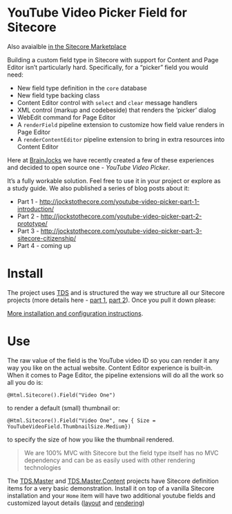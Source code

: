 # YouTube Video Picker Field for Sitecore 

Also avaialble [in the Sitecore Marketplace](http://marketplace.sitecore.net/en/Modules/YouTube_Video_Picker_Field.aspx)

Building a custom field type in Sitecore with support for Content and Page Editor isn’t particularly hard. Specifically, for a “picker” field you would need:

* New field type definition in the `core` database
* New field type backing class
* Content Editor control with `select` and `clear` message handlers
* XML control (markup and codebeside) that renders the ‘picker’ dialog
* WebEdit command for Page Editor
* A `renderField` pipeline extension to customize how field value renders in Page Editor
* A `renderContentEditor` pipeline extension to bring in extra resources into Content Editor

Here at [BrainJocks](http://www.brainjocks.com/) we have recently created a few of these experiences and decided to open source one - *YouTube Video Picker*. 

It’s a fully workable solution. Feel free to use it in your project or explore as a study guide. We also published a series of blog posts about it:

* Part 1 - http://jockstothecore.com/youtube-video-picker-part-1-introduction/
* Part 2 - http://jockstothecore.com/youtube-video-picker-part-2-prototype/
* Part 3 - http://jockstothecore.com/youtube-video-picker-part-3-sitecore-citizenship/
* Part 4 - coming up

# Install

The project uses [TDS](http://www.hhogdev.com/products/team-development-for-sitecore/overview.aspx) and is structured the way we structure all our Sitecore projects (more details here - [part 1](http://jockstothecore.com/setting-up-a-sitecore-solution-part-1-visual-studio-and-projects/), [part 2](http://jockstothecore.com/setting-up-a-sitecore-solution-part-2-tds-and-build-configurations/)). Once you pull it down please:

[More installation and configuration instructions](Release).

# Use

The raw value of the field is the YouTube video ID so you can render it any way you like on the actual website. Content Editor experience is built-in. When it comes to Page Editor, the pipeline extensions will do all the work so all you do is:

```
@Html.Sitecore().Field("Video One")
```

to render a default (small) thumbnail or:

```
@Html.Sitecore().Field("Video One", new { Size = YouTubeVideoField.ThumbnailSize.Medium})
```

to specify the size of how you like the thumbnail rendered. 

> We are 100% MVC with Sitecore but the field type itself has no MVC dependency and can be as easily used with other rendering technologies

The [TDS.Master](https://github.com/pveller/BrainJocks.YouTubeVideoField/tree/master/BrainJocks.YouTube.TDS.Master) and [TDS.Master.Content](https://github.com/pveller/BrainJocks.YouTubeVideoField/tree/master/BrainJocks.YouTube.TDS.Master.Content) projects have Sitecore definition items for a very basic demonstration. Install it on top of a vanilla Sitecore installation and your `Home` item will have two additional youtube fields and customized layout details ([layout](https://github.com/pveller/BrainJocks.YouTubeVideoField/blob/master/BrainJocks.YouTube.Web/Areas/Test/Views/Layouts/TestVideoFieldLayout.cshtml) and [rendering](https://github.com/pveller/BrainJocks.YouTubeVideoField/blob/master/BrainJocks.YouTube.Web/Areas/Test/Views/_TestVideoField.cshtml))